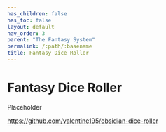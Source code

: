 ```yaml
---
has_children: false
has_toc: false
layout: default
nav_order: 3
parent: "The Fantasy System"
permalink: /:path/:basename
title: Fantasy Dice Roller
---
```


# Fantasy Dice Roller

Placeholder


https://github.com/valentine195/obsidian-dice-roller